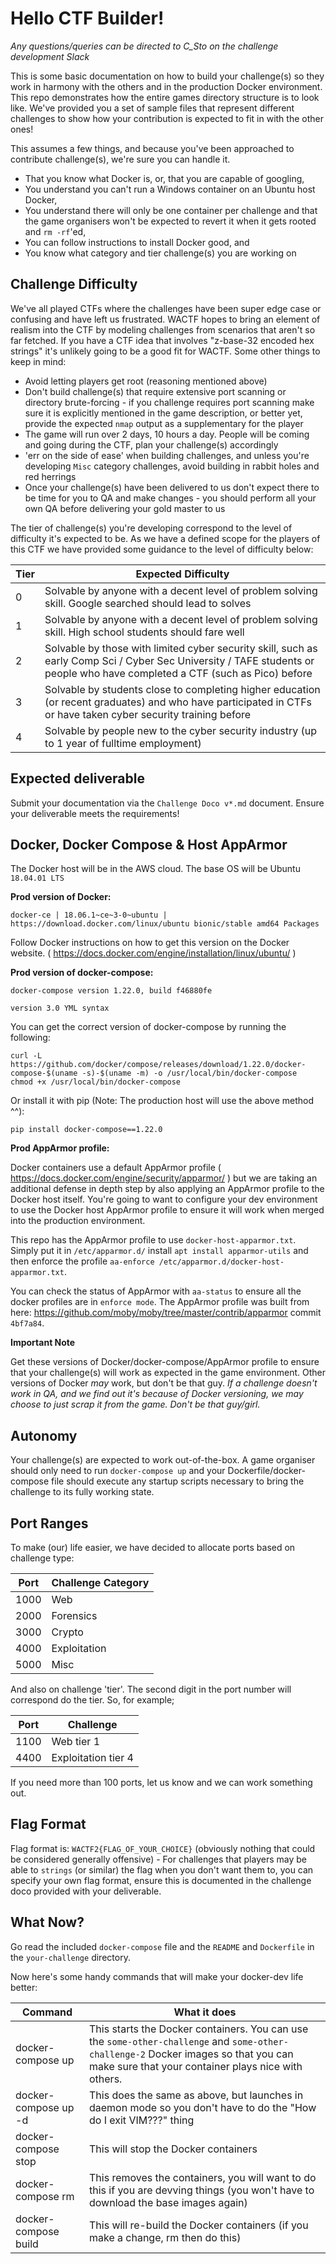 # Hello CTF Builder!

_Any questions/queries can be directed to C_Sto on the challenge development Slack_

This is some basic documentation on how to build your challenge(s) so they work in harmony with the others and in the production Docker environment. This repo demonstrates how the entire games directory structure is to look like. We've provided you a set of sample files that represent different challenges to show how your contribution is expected to fit in with the other ones!

This assumes a few things, and because you've been approached to contribute challenge(s), we're sure you can handle it.

- That you know what Docker is, or, that you are capable of googling,
- You understand you can't run a Windows container on an Ubuntu host Docker,
- You understand there will only be one container per challenge and that the game organisers won't be expected to revert it when it gets rooted and `rm -rf`'ed,
- You can follow instructions to install Docker good, and
- You know what category and tier challenge(s) you are working on

## Challenge Difficulty

We've all played CTFs where the challenges have been super edge case or confusing and have left us frustrated. WACTF hopes to bring an element of realism into the CTF by modeling challenges from scenarios that aren't so far fetched. If you have a CTF idea that involves "z-base-32 encoded hex strings" it's unlikely going to be a good fit for WACTF. Some other things to keep in mind:

- Avoid letting players get root (reasoning mentioned above)
- Don't build challenge(s) that require extensive port scanning or directory brute-forcing - if you challenge requires port scanning make sure it is explicitly mentioned in the game description, or better yet, provide the expected `nmap` output as a supplementary for the player
- The game will run over 2 days, 10 hours a day. People will be coming and going during the CTF, plan your challenge(s) accordingly
- 'err on the side of ease' when building challenges, and unless you're developing `Misc` category challenges, avoid building in rabbit holes and red herrings
- Once your challenge(s) have been delivered to us don't expect there to be time for you to QA and make changes - you should perform all your own QA before delivering your gold master to us

The tier of challenge(s) you're developing correspond to the level of difficulty it's expected to be. As we have a defined scope for the players of this CTF we have provided some guidance to the level of difficulty below:

| Tier | Expected Difficulty|
|----|----|
|0| Solvable by anyone with a decent level of problem solving skill. Google searched should lead to solves|
|1| Solvable by anyone with a decent level of problem solving skill. High school students should fare well|
|2| Solvable by those with limited cyber security skill, such as early Comp Sci / Cyber Sec University / TAFE students or people who have completed a CTF (such as Pico) before|
|3| Solvable by students close to completing higher education (or recent graduates) and who have participated in CTFs or have taken cyber security training before|
|4| Solvable by people new to the cyber security industry (up to 1 year of fulltime employment)|

## Expected deliverable

Submit your documentation via the `Challenge Doco v*.md` document. Ensure your deliverable meets the requirements!

## Docker, Docker Compose & Host AppArmor

The Docker host will be in the AWS cloud. The base OS will be Ubuntu `18.04.01 LTS`

**Prod version of Docker:**
```
docker-ce | 18.06.1~ce~3-0~ubuntu | https://download.docker.com/linux/ubuntu bionic/stable amd64 Packages
```

Follow Docker instructions on how to get this version on the Docker website. ( https://docs.docker.com/engine/installation/linux/ubuntu/ )

**Prod version of docker-compose:**
```
docker-compose version 1.22.0, build f46880fe
```
```
version 3.0 YML syntax
```

You can get the correct version of docker-compose by running the following:
```
curl -L https://github.com/docker/compose/releases/download/1.22.0/docker-compose-$(uname -s)-$(uname -m) -o /usr/local/bin/docker-compose
chmod +x /usr/local/bin/docker-compose
```
Or install it with pip (Note: The production host will use the above method ^^):
```
pip install docker-compose==1.22.0
```

**Prod AppArmor profile:**

Docker containers use a default AppArmor profile ( https://docs.docker.com/engine/security/apparmor/ ) but we are taking an additional defense in depth step by also applying an AppArmor profile to the Docker host itself. You're going to want to configure your dev environment to use the Docker host AppArmor profile to ensure it will work when merged into the production environment.

This repo has the AppArmor profile to use `docker-host-apparmor.txt`. Simply put it in `/etc/apparmor.d/` install `apt install apparmor-utils` and then enforce the profile `aa-enforce /etc/apparmor.d/docker-host-apparmor.txt`.

You can check the status of AppArmor with `aa-status` to ensure all the docker profiles are in `enforce mode`. The AppArmor profile was built from here: https://github.com/moby/moby/tree/master/contrib/apparmor commit `4bf7a84`.

**Important Note**

 Get these versions of Docker/docker-compose/AppArmor profile to ensure that your challenge(s) will work as expected in the game environment. Other versions of Docker *may* work, but don't be that guy.
 _If a challenge doesn't work in QA, and we find out it's because of Docker versioning, we may choose to just scrap it from the game. Don't be that guy/girl._


 ## Autonomy

 Your challenge(s) are expected to work out-of-the-box.
 A game organiser should only need to run `docker-compose up` and your Dockerfile/docker-compose file should execute any startup scripts necessary to bring the challenge to its fully working state.

## Port Ranges

To make (our) life easier, we have decided to allocate ports based on challenge type:

| Port | Challenge Category|
|----|----|
|1000| Web|
|2000| Forensics|
|3000| Crypto|
|4000| Exploitation|
|5000| Misc|

And also on challenge 'tier'. The second digit in the port number will correspond do the tier. So, for example;

|Port | Challenge|
|---|---|
|1100 |Web tier 1 |
|4400| Exploitation tier 4|

If you need more than 100 ports, let us know and we can work something out.

## Flag Format

Flag format is: `WACTF2{FLAG_OF_YOUR_CHOICE}` (obviously nothing that could be considered generally offensive) - For challenges that players may be able to `strings` (or similar) the flag when you don't want them to, you can specify your own flag format, ensure this is documented in the challenge doco provided with your deliverable.

## What Now?

Go read the included `docker-compose` file and the `README` and `Dockerfile` in the `your-challenge` directory.

Now here's some handy commands that will make your docker-dev life better:

|Command|What it does|
|---|---|
| docker-compose up | This starts the Docker containers. You can use the `some-other-challenge` and `some-other-challenge-2` Docker images so that you can make sure that your container plays nice with others. |
| docker-compose up -d | This does the same as above, but launches in daemon mode so you don't have to do the "How do I exit VIM???" thing |
| docker-compose stop | This will stop the Docker containers |
| docker-compose rm | This removes the containers, you will want to do this if you are devving things (you won't have to download the base images again) |
| docker-compose build | This will re-build the Docker containers (if you make a change, rm then do this) |
